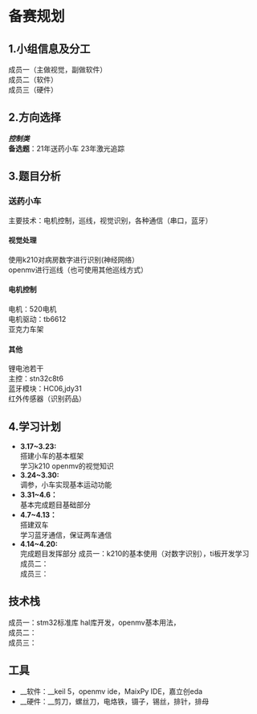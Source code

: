 # 备赛规划
## 1.小组信息及分工
成员一（主做视觉，副做软件）  
成员二（软件）  
成员三（硬件）  
## 2.方向选择
___控制类___  
__备选题__：21年送药小车 23年激光追踪  
## 3.题目分析
### 送药小车
主要技术：电机控制，巡线，视觉识别，各种通信（串口，蓝牙）
#### 视觉处理
使用k210对病房数字进行识别(神经网络）  
openmv进行巡线（也可使用其他巡线方式）
#### 电机控制
电机：520电机  
电机驱动：tb6612  
亚克力车架  
#### 其他
锂电池若干  
主控：stn32c8t6  
蓝牙模块：HC06,jdy31  
红外传感器（识别药品）
## 4.学习计划
+ __3.17~3.23:__<br/> 搭建小车的基本框架<br/>学习k210 openmv的视觉知识
+ __3.24~3.30:__<br/> 调参，小车实现基本运动功能
+ __3.31~4.6：__<br/> 基本完成题目基础部分
+ __4.7~4.13：__<br/> 搭建双车<br/> 学习蓝牙通信，保证两车通信
+ __4.14~4.20:__<br/> 完成题目发挥部分
成员一：k210的基本使用（对数字识别），ti板开发学习  
成员二：  
成员三：  
## 技术栈
成员一：stm32标准库 hal库开发，openmv基本用法，  
成员二：  
成员三：  
## 工具
+ __软件：__keil 5，openmv ide，MaixPy IDE，嘉立创eda  
+ __硬件：__剪刀，螺丝刀，电烙铁，镊子，锡丝，排针，排母  

  


